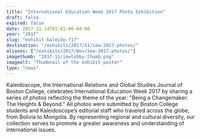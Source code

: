 ```yaml
---
title: "International Education Week 2017 Photo Exhibition"
draft: false
expired: false
date: 2017-11-14T01:01:00-04:00
year: "2017"
slug: "exhibit-kaleido-f17"
destination: "/exhibits/2017/11/iew-2017-photos/"
aliases: ["/exhibits/2017/Nov/iew-2017-photos/"]
imagethumb: "2017-11/iewlobby-thumb.png"
imagealt: "Thumbnail of the exhibit poster"
type: "news"
---
```


Kaleidoscope, the International Relations and Global Studies Journal of Boston College, celebrates International Education Week 2017 by sharing a series of photos reflecting the theme of the year: "Being a Changemaker: The Heights & Beyond." All photos were submitted by Boston College students and Kaleidoscope’s editorial staff who traveled across the globe, from Bolivia to Mongolia. By representing regional and cultural diversity, our collection serves to promote a greater awareness and understanding of international issues.

